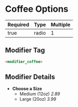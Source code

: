 # Coffee Options

| Required | Type | Multiple |
|--|--|--|
| true | radio | 1 |

## Modifier Tag

```html
<modifier_coffee>
```

## Modifier Details

- **Choose a Size**
  - Medium (12oz) *2.89*
  - Large (20oz) *3.99*